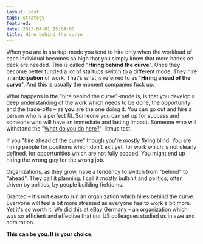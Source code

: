 ```yaml
---
layout: post
tags: strategy
featured: 
date: 2013-04-01 15:04:00
title: Hire behind the curve
---
```

When you are in startup-mode you tend to hire only when the workload of each individual becomes so high that you simply know that more hands on deck are needed. This is called "**Hiring behind the curve**". Once they become better funded a lot of startups switch to a different mode: They hire in **anticipation** of work. That's what is referred to as "**Hiring ahead of the curve**". And this is usually the moment companies fuck up.

What happens in the "hire behind the curve"-mode is, is that you develop a deep understanding of the work which needs to be done, the opportunity and the trade-offs – as **you** are the one doing it. You can go out and hire a person who is a perfect fit. Someone you can set up for success and someone who will have an immediate and lasting impact. Someone who will withstand the "[What do you do here?](http://theheretic.me/2013/03/27/what-do-you-do-here/)"-litmus test.

If you "hire ahead of the curve" though you're mostly flying blind: You are hiring people for positions which don't exit yet, for work which is not clearly defined, for opportunities which are not fully scoped. You might end up hiring the wrong guy for the wrong job.

Organizations, as they grow, have a tendency to switch from "behind" to "ahead". They call it planning. I call it mostly bullshit and politics; often driven by politics, by people building fiefdoms.

Granted – it's not easy to run an organization which hires behind the curve. Everyone will feel a bit more stressed as everyone has to work a bit more. Yet it's so worth it. We did this at eBay Germany – an organization which was so efficient and effective that our US colleagues studied us in awe and admiration.

**This can be you. It is your choice.**